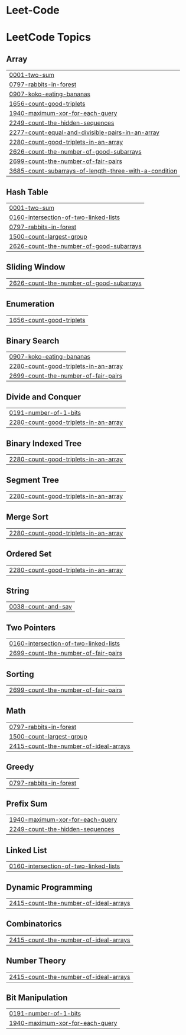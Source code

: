 # Leet-Code
<!---LeetCode Topics Start-->
# LeetCode Topics
## Array
|  |
| ------- |
| [0001-two-sum](https://github.com/SwatiMishra-213/Leet-Code/tree/master/0001-two-sum) |
| [0797-rabbits-in-forest](https://github.com/SwatiMishra-213/Leet-Code/tree/master/0797-rabbits-in-forest) |
| [0907-koko-eating-bananas](https://github.com/SwatiMishra-213/Leet-Code/tree/master/0907-koko-eating-bananas) |
| [1656-count-good-triplets](https://github.com/SwatiMishra-213/Leet-Code/tree/master/1656-count-good-triplets) |
| [1940-maximum-xor-for-each-query](https://github.com/SwatiMishra-213/Leet-Code/tree/master/1940-maximum-xor-for-each-query) |
| [2249-count-the-hidden-sequences](https://github.com/SwatiMishra-213/Leet-Code/tree/master/2249-count-the-hidden-sequences) |
| [2277-count-equal-and-divisible-pairs-in-an-array](https://github.com/SwatiMishra-213/Leet-Code/tree/master/2277-count-equal-and-divisible-pairs-in-an-array) |
| [2280-count-good-triplets-in-an-array](https://github.com/SwatiMishra-213/Leet-Code/tree/master/2280-count-good-triplets-in-an-array) |
| [2626-count-the-number-of-good-subarrays](https://github.com/SwatiMishra-213/Leet-Code/tree/master/2626-count-the-number-of-good-subarrays) |
| [2699-count-the-number-of-fair-pairs](https://github.com/SwatiMishra-213/Leet-Code/tree/master/2699-count-the-number-of-fair-pairs) |
| [3685-count-subarrays-of-length-three-with-a-condition](https://github.com/SwatiMishra-213/Leet-Code/tree/master/3685-count-subarrays-of-length-three-with-a-condition) |
## Hash Table
|  |
| ------- |
| [0001-two-sum](https://github.com/SwatiMishra-213/Leet-Code/tree/master/0001-two-sum) |
| [0160-intersection-of-two-linked-lists](https://github.com/SwatiMishra-213/Leet-Code/tree/master/0160-intersection-of-two-linked-lists) |
| [0797-rabbits-in-forest](https://github.com/SwatiMishra-213/Leet-Code/tree/master/0797-rabbits-in-forest) |
| [1500-count-largest-group](https://github.com/SwatiMishra-213/Leet-Code/tree/master/1500-count-largest-group) |
| [2626-count-the-number-of-good-subarrays](https://github.com/SwatiMishra-213/Leet-Code/tree/master/2626-count-the-number-of-good-subarrays) |
## Sliding Window
|  |
| ------- |
| [2626-count-the-number-of-good-subarrays](https://github.com/SwatiMishra-213/Leet-Code/tree/master/2626-count-the-number-of-good-subarrays) |
## Enumeration
|  |
| ------- |
| [1656-count-good-triplets](https://github.com/SwatiMishra-213/Leet-Code/tree/master/1656-count-good-triplets) |
## Binary Search
|  |
| ------- |
| [0907-koko-eating-bananas](https://github.com/SwatiMishra-213/Leet-Code/tree/master/0907-koko-eating-bananas) |
| [2280-count-good-triplets-in-an-array](https://github.com/SwatiMishra-213/Leet-Code/tree/master/2280-count-good-triplets-in-an-array) |
| [2699-count-the-number-of-fair-pairs](https://github.com/SwatiMishra-213/Leet-Code/tree/master/2699-count-the-number-of-fair-pairs) |
## Divide and Conquer
|  |
| ------- |
| [0191-number-of-1-bits](https://github.com/SwatiMishra-213/Leet-Code/tree/master/0191-number-of-1-bits) |
| [2280-count-good-triplets-in-an-array](https://github.com/SwatiMishra-213/Leet-Code/tree/master/2280-count-good-triplets-in-an-array) |
## Binary Indexed Tree
|  |
| ------- |
| [2280-count-good-triplets-in-an-array](https://github.com/SwatiMishra-213/Leet-Code/tree/master/2280-count-good-triplets-in-an-array) |
## Segment Tree
|  |
| ------- |
| [2280-count-good-triplets-in-an-array](https://github.com/SwatiMishra-213/Leet-Code/tree/master/2280-count-good-triplets-in-an-array) |
## Merge Sort
|  |
| ------- |
| [2280-count-good-triplets-in-an-array](https://github.com/SwatiMishra-213/Leet-Code/tree/master/2280-count-good-triplets-in-an-array) |
## Ordered Set
|  |
| ------- |
| [2280-count-good-triplets-in-an-array](https://github.com/SwatiMishra-213/Leet-Code/tree/master/2280-count-good-triplets-in-an-array) |
## String
|  |
| ------- |
| [0038-count-and-say](https://github.com/SwatiMishra-213/Leet-Code/tree/master/0038-count-and-say) |
## Two Pointers
|  |
| ------- |
| [0160-intersection-of-two-linked-lists](https://github.com/SwatiMishra-213/Leet-Code/tree/master/0160-intersection-of-two-linked-lists) |
| [2699-count-the-number-of-fair-pairs](https://github.com/SwatiMishra-213/Leet-Code/tree/master/2699-count-the-number-of-fair-pairs) |
## Sorting
|  |
| ------- |
| [2699-count-the-number-of-fair-pairs](https://github.com/SwatiMishra-213/Leet-Code/tree/master/2699-count-the-number-of-fair-pairs) |
## Math
|  |
| ------- |
| [0797-rabbits-in-forest](https://github.com/SwatiMishra-213/Leet-Code/tree/master/0797-rabbits-in-forest) |
| [1500-count-largest-group](https://github.com/SwatiMishra-213/Leet-Code/tree/master/1500-count-largest-group) |
| [2415-count-the-number-of-ideal-arrays](https://github.com/SwatiMishra-213/Leet-Code/tree/master/2415-count-the-number-of-ideal-arrays) |
## Greedy
|  |
| ------- |
| [0797-rabbits-in-forest](https://github.com/SwatiMishra-213/Leet-Code/tree/master/0797-rabbits-in-forest) |
## Prefix Sum
|  |
| ------- |
| [1940-maximum-xor-for-each-query](https://github.com/SwatiMishra-213/Leet-Code/tree/master/1940-maximum-xor-for-each-query) |
| [2249-count-the-hidden-sequences](https://github.com/SwatiMishra-213/Leet-Code/tree/master/2249-count-the-hidden-sequences) |
## Linked List
|  |
| ------- |
| [0160-intersection-of-two-linked-lists](https://github.com/SwatiMishra-213/Leet-Code/tree/master/0160-intersection-of-two-linked-lists) |
## Dynamic Programming
|  |
| ------- |
| [2415-count-the-number-of-ideal-arrays](https://github.com/SwatiMishra-213/Leet-Code/tree/master/2415-count-the-number-of-ideal-arrays) |
## Combinatorics
|  |
| ------- |
| [2415-count-the-number-of-ideal-arrays](https://github.com/SwatiMishra-213/Leet-Code/tree/master/2415-count-the-number-of-ideal-arrays) |
## Number Theory
|  |
| ------- |
| [2415-count-the-number-of-ideal-arrays](https://github.com/SwatiMishra-213/Leet-Code/tree/master/2415-count-the-number-of-ideal-arrays) |
## Bit Manipulation
|  |
| ------- |
| [0191-number-of-1-bits](https://github.com/SwatiMishra-213/Leet-Code/tree/master/0191-number-of-1-bits) |
| [1940-maximum-xor-for-each-query](https://github.com/SwatiMishra-213/Leet-Code/tree/master/1940-maximum-xor-for-each-query) |
<!---LeetCode Topics End-->